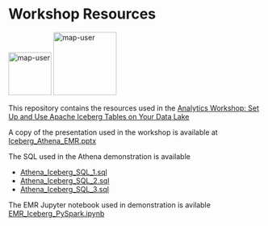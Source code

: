 # Workshop Resources

<img width="85" alt="map-user" src="https://img.shields.io/badge/views-697-green"> <img width="125" alt="map-user" src="https://img.shields.io/badge/unique visits-119-green">

This repository contains the resources used in the [Analytics Workshop: Set Up and Use Apache Iceberg Tables on Your Data Lake](https://pages.awscloud.com/Analytics-Workshop-Set-Up-and-Use-Apache-Iceberg-Tables-on-Your-Data-Lake_2023_VW-0406-ABD?trk=0986d705-daec-4430-8ab3-53e50c51ea99&sc_channel=el)

A copy of the presentation used in the workshop is available at [Iceberg_Athena_EMR.pptx](https://github.com/ev2900/Iceberg_EMR_Athena/blob/main/Iceberg_Athena_EMR.pptx)

The SQL used in the Athena demonstration is available
* [Athena_Iceberg_SQL_1.sql](https://github.com/ev2900/Iceberg_EMR_Athena/blob/main/Athena_Iceberg_SQL_1.sql)
* [Athena_Iceberg_SQL_2.sql](https://github.com/ev2900/Iceberg_EMR_Athena/blob/main/Athena_Iceberg_SQL_2.sql)
* [Athena_Iceberg_SQL_3.sql](https://github.com/ev2900/Iceberg_EMR_Athena/blob/main/Athena_Iceberg_SQL_3.sql)

The EMR Jupyter notebook used in demonstration is avilable [EMR_Iceberg_PySpark.ipynb](https://github.com/ev2900/Iceberg_EMR_Athena/blob/main/EMR_Iceberg_PySpark.ipynb)
